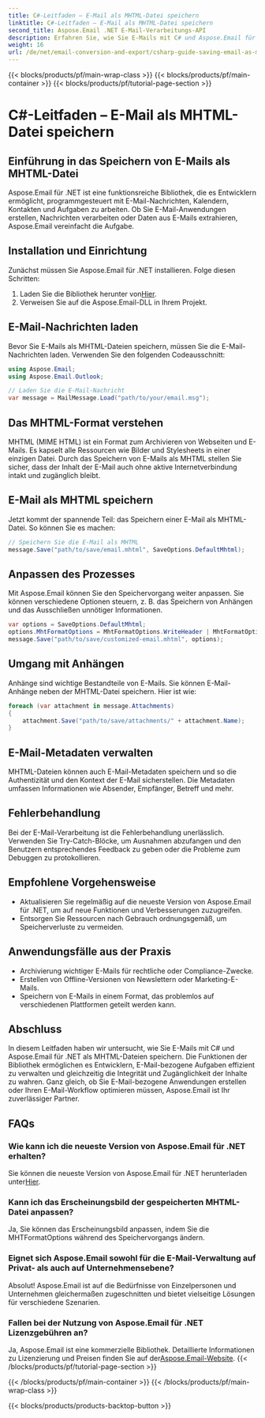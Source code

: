 ```yaml
---
title: C#-Leitfaden – E-Mail als MHTML-Datei speichern
linktitle: C#-Leitfaden – E-Mail als MHTML-Datei speichern
second_title: Aspose.Email .NET E-Mail-Verarbeitungs-API
description: Erfahren Sie, wie Sie E-Mails mit C# und Aspose.Email für .NET als MHTML-Dateien speichern. Schritt-für-Schritt-Anleitung mit Codebeispielen und FAQs.
weight: 16
url: /de/net/email-conversion-and-export/csharp-guide-saving-email-as-mhtml-file/
---
```


{{< blocks/products/pf/main-wrap-class >}}
{{< blocks/products/pf/main-container >}}
{{< blocks/products/pf/tutorial-page-section >}}

# C#-Leitfaden – E-Mail als MHTML-Datei speichern


## Einführung in das Speichern von E-Mails als MHTML-Datei

Aspose.Email für .NET ist eine funktionsreiche Bibliothek, die es Entwicklern ermöglicht, programmgesteuert mit E-Mail-Nachrichten, Kalendern, Kontakten und Aufgaben zu arbeiten. Ob Sie E-Mail-Anwendungen erstellen, Nachrichten verarbeiten oder Daten aus E-Mails extrahieren, Aspose.Email vereinfacht die Aufgabe.

## Installation und Einrichtung

Zunächst müssen Sie Aspose.Email für .NET installieren. Folge diesen Schritten:

1.  Laden Sie die Bibliothek herunter von[Hier](https://releases.aspose.com/email/net).
2. Verweisen Sie auf die Aspose.Email-DLL in Ihrem Projekt.

## E-Mail-Nachrichten laden

Bevor Sie E-Mails als MHTML-Dateien speichern, müssen Sie die E-Mail-Nachrichten laden. Verwenden Sie den folgenden Codeausschnitt:

```csharp
using Aspose.Email;
using Aspose.Email.Outlook;

// Laden Sie die E-Mail-Nachricht
var message = MailMessage.Load("path/to/your/email.msg");
```

## Das MHTML-Format verstehen

MHTML (MIME HTML) ist ein Format zum Archivieren von Webseiten und E-Mails. Es kapselt alle Ressourcen wie Bilder und Stylesheets in einer einzigen Datei. Durch das Speichern von E-Mails als MHTML stellen Sie sicher, dass der Inhalt der E-Mail auch ohne aktive Internetverbindung intakt und zugänglich bleibt.

## E-Mail als MHTML speichern

Jetzt kommt der spannende Teil: das Speichern einer E-Mail als MHTML-Datei. So können Sie es machen:

```csharp
// Speichern Sie die E-Mail als MHTML
message.Save("path/to/save/email.mhtml", SaveOptions.DefaultMhtml);
```

## Anpassen des Prozesses

Mit Aspose.Email können Sie den Speichervorgang weiter anpassen. Sie können verschiedene Optionen steuern, z. B. das Speichern von Anhängen und das Ausschließen unnötiger Informationen.

```csharp
var options = SaveOptions.DefaultMhtml;
options.MhtFormatOptions = MhtFormatOptions.WriteHeader | MhtFormatOptions.HideExtraPrintHeader;
message.Save("path/to/save/customized-email.mhtml", options);
```

## Umgang mit Anhängen

Anhänge sind wichtige Bestandteile von E-Mails. Sie können E-Mail-Anhänge neben der MHTML-Datei speichern. Hier ist wie:

```csharp
foreach (var attachment in message.Attachments)
{
    attachment.Save("path/to/save/attachments/" + attachment.Name);
}
```

## E-Mail-Metadaten verwalten

MHTML-Dateien können auch E-Mail-Metadaten speichern und so die Authentizität und den Kontext der E-Mail sicherstellen. Die Metadaten umfassen Informationen wie Absender, Empfänger, Betreff und mehr.

## Fehlerbehandlung

Bei der E-Mail-Verarbeitung ist die Fehlerbehandlung unerlässlich. Verwenden Sie Try-Catch-Blöcke, um Ausnahmen abzufangen und den Benutzern entsprechendes Feedback zu geben oder die Probleme zum Debuggen zu protokollieren.

## Empfohlene Vorgehensweise

- Aktualisieren Sie regelmäßig auf die neueste Version von Aspose.Email für .NET, um auf neue Funktionen und Verbesserungen zuzugreifen.
- Entsorgen Sie Ressourcen nach Gebrauch ordnungsgemäß, um Speicherverluste zu vermeiden.

## Anwendungsfälle aus der Praxis

- Archivierung wichtiger E-Mails für rechtliche oder Compliance-Zwecke.
- Erstellen von Offline-Versionen von Newslettern oder Marketing-E-Mails.
- Speichern von E-Mails in einem Format, das problemlos auf verschiedenen Plattformen geteilt werden kann.

## Abschluss

In diesem Leitfaden haben wir untersucht, wie Sie E-Mails mit C# und Aspose.Email für .NET als MHTML-Dateien speichern. Die Funktionen der Bibliothek ermöglichen es Entwicklern, E-Mail-bezogene Aufgaben effizient zu verwalten und gleichzeitig die Integrität und Zugänglichkeit der Inhalte zu wahren. Ganz gleich, ob Sie E-Mail-bezogene Anwendungen erstellen oder Ihren E-Mail-Workflow optimieren müssen, Aspose.Email ist Ihr zuverlässiger Partner.

## FAQs

### Wie kann ich die neueste Version von Aspose.Email für .NET erhalten?

 Sie können die neueste Version von Aspose.Email für .NET herunterladen unter[Hier](https://releases.aspose.com/email/net).

### Kann ich das Erscheinungsbild der gespeicherten MHTML-Datei anpassen?

Ja, Sie können das Erscheinungsbild anpassen, indem Sie die MHTFormatOptions während des Speichervorgangs ändern.

### Eignet sich Aspose.Email sowohl für die E-Mail-Verwaltung auf Privat- als auch auf Unternehmensebene?

Absolut! Aspose.Email ist auf die Bedürfnisse von Einzelpersonen und Unternehmen gleichermaßen zugeschnitten und bietet vielseitige Lösungen für verschiedene Szenarien.

### Fallen bei der Nutzung von Aspose.Email für .NET Lizenzgebühren an?

Ja, Aspose.Email ist eine kommerzielle Bibliothek. Detaillierte Informationen zu Lizenzierung und Preisen finden Sie auf der[Aspose.Email-Website](https://www.aspose.com/purchase/default.aspx).
{{< /blocks/products/pf/tutorial-page-section >}}

{{< /blocks/products/pf/main-container >}}
{{< /blocks/products/pf/main-wrap-class >}}

{{< blocks/products/products-backtop-button >}}
